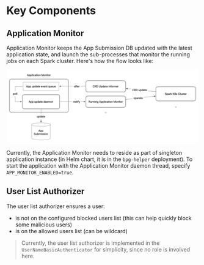 # Key Components

## Application Monitor

Application Monitor keeps the App Submission DB updated with the latest application state, and launch the sub-processes that monitor the running jobs on each Spark cluster.
Here's how the flow looks like:

![Application Monitor](images/app_monitor_flow_diagram.png "Application Monitor")

Currently, the Application Monitor needs to reside as part of singleton application instance (in Helm chart, it is in the `bpg-helper` deployment).
To start the application with the Application Monitor daemon thread, specify `APP_MONITOR_ENABLED=true`.


## User List Authorizer

The user list authorizer ensures a user:
- is not on the configured blocked users list (this can help quickly block some malicious users)
- is on the allowed users list (can be wildcard)

> Currently, the user list authorizer is implemented in the `UserNameBasicAuthenticator` for simplicity, since no role is involved here.
